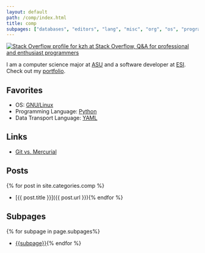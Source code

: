 ```yaml
---
layout: default
path: /comp/index.html
title: comp
subpages: ["databases", "editors", "lang", "misc", "org", "os", "programming", "text"]
---
```


<a rel='me' href='http://stackoverflow.com/users/143739'>
<img src='http://stackoverflow.com/users/flair/143739.png' alt='Stack Overflow profile for kzh at Stack Overflow, Q&amp;A for professional and enthusiast programmers'/>
</a>

I am a computer science major at <a href='http://www.aug.edu/'>ASU</a> and a software developer at <a href='http://www.esi911.com/'>ESI</a>. Check out my <a href='../root/Portfolio/index.html'>portfolio</a>.

Favorites
-------------

- OS: <a href='../comp/os/linux/index.html'>GNU/Linux</a>
- Programming Language: <a rel='nofollow' href='../comp/lang/python/index.html'>Python</a>
- Data Transport Language: <a rel='nofollow' href='http://www.yaml.org/'>YAML</a>

Links
--------

- [Git vs. Mercurial](http://gitvsmercurial.com/)

Posts
---------

{% for post in site.categories.comp %}
- [{{ post.title }}]({{ post.url }}){% endfor %}


Subpages
--------------

{% for subpage in page.subpages%}
- [{{subpage}}]({{subpage}}){% endfor %}